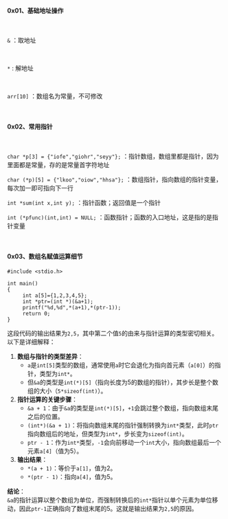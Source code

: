 #### 0x01、基础地址操作

<br/>

`&` ：取地址

<br/>

`*` :  解地址

<br/>

`arr[10]`  ：数组名为常量，不可修改

<br/>

#### 0x02、常用指针

<br/>

`char *p[3] = {"iofe","giohr","seyy"};`  ：指针数组，数组里都是指针，因为里面都是常量，存的是常量首字符地址

`char (*p)[5] = {"lkoo","oiow","hhsa"};` ：数组指针，指向数组的指针变量，每次加一即可指向下一行

`int *sum(int x,int y);` ：指针函数；返回值是一个指针

`int (*pfunc)(int,int) = NULL;` ：函数指针；函数的入口地址，这是指的是指针变量

<br/>

#### 0x03、数组名赋值运算细节

```c_cpp
#include <stdio.h>   

int main()   
{    
     int a[5]={1,2,3,4,5};  
     int *ptr=(int *)(&a+1);  
     printf("%d,%d",*(a+1),*(ptr-1));   
     return 0;  
}
```

这段代码的输出结果为`2,5`，其中第二个值`5`的由来与指针运算的类型密切相关。以下是详细解释：

1. **数组与指针的类型差异**：
   - `a`是`int[5]`类型的数组，通常使用`a`时它会退化为指向首元素（`a[0]`）的指针，类型为`int*`。
   - 但`&a`的类型是`int(*)[5]`（指向长度为5的数组的指针），其步长是整个数组的大小（`5*sizeof(int)`）。
2. **指针运算的关键步骤**：
   - `&a + 1`：由于`&a`的类型是`int(*)[5]`，`+1`会跳过整个数组，指向数组末尾之后的位置。
   - `(int*)(&a + 1)`：将指向数组末尾的指针强制转换为`int*`类型，此时`ptr`指向数组后的地址，但类型为`int*`，步长变为`sizeof(int)`。
   - `ptr - 1`：作为`int*`类型，`-1`会向前移动一个`int`大小，指向数组最后一个元素`a[4]`（值为5）。
3. **输出结果**：
   - `*(a + 1)`：等价于`a[1]`，值为2。
   - `*(ptr - 1)`：指向`a[4]`，值为5。

**结论**：  
`&a`的指针运算以整个数组为单位，而强制转换后的`int*`指针以单个元素为单位移动，因此`ptr-1`正确指向了数组末尾的5。这就是输出结果为`2,5`的原因。
